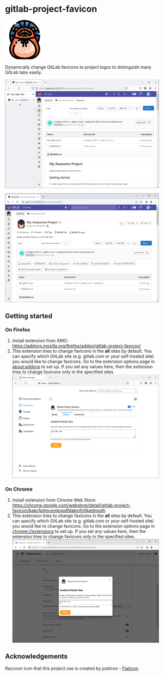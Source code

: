 # gitlab-project-favicon

![icon](src/icons/gitlab-project-favicon-128.png)

Dynamically change GitLab favicons to project logos to distinguish many GitLab tabs easily.

![Firefox](images/screenshot_firefox_overview.png)

![Chrome](images/screenshot_chrome_overview.png)

## Getting started

### On Firefox

1. Install extension from AMO: https://addons.mozilla.org/firefox/addon/gitlab-project-favicon/
2. This extension tries to change favicons in the **all** sites by default. You can specify which GitLab site (e.g. gitlab.com or your self-hosted site) you would like to change favicons. Go to the extension options page in [about:addons](about:addons) to set up. If you set any values here, then the extension tries to change favicons only in the specified sites.
   ![Firefox](images/screenshot_firefox_settings.png)

### On Chrome

1. Install extension from Chrome Web Store: https://chrome.google.com/webstore/detail/gitlab-project-favicon/bakcfpilmcemknpdfdakmfnfikedmodh
1. This extension tries to change favicons in the **all** sites by default. You can specify which GitLab site (e.g. gitlab.com or your self-hosted site) you would like to change favicons. Go to the extension options page in [chrome://extensions](chrome://extensions) to set up. If you set any values here, then the extension tries to change favicons only in the specified sites.
   ![Chrome](images/screenshot_chrome_settings.png)

## Acknowledgements

Raccoon icon that this project use is created by justicon - [Flaticon](https://www.flaticon.com/free-icons/raccoon).
